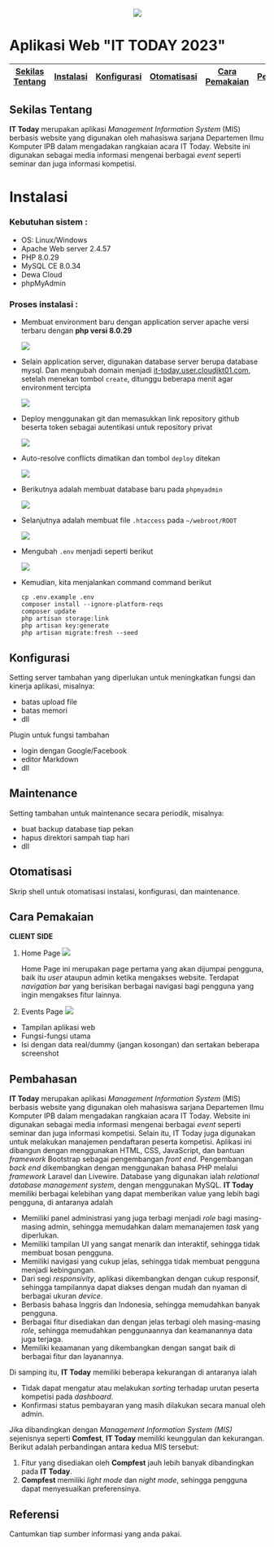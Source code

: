 <h6 align="center"><img src="screenshot/logo-itod-small.png"></h6>

# Aplikasi Web **"IT TODAY 2023"**

[Sekilas Tentang](#sekilas-tentang) | [Instalasi](#instalasi) | [Konfigurasi](#konfigurasi) | [Otomatisasi](#otomatisasi) | [Cara Pemakaian](#cara-pemakaian) | [Pembahasan](#pembahasan) | [Referensi](#referensi)
:---:|:---:|:---:|:---:|:---:|:---:|:---:

## Sekilas Tentang
**IT Today** merupakan aplikasi *Management Information System* (MIS) berbasis website yang digunakan oleh mahasiswa sarjana Departemen Ilmu Komputer IPB dalam mengadakan rangkaian acara IT Today. Website ini digunakan sebagai media informasi mengenai berbagai *event* seperti seminar dan juga informasi kompetisi.

# Instalasi

### Kebutuhan sistem :
- OS: Linux/Windows
- Apache Web server 2.4.57
- PHP 8.0.29
- MySQL CE 8.0.34
- Dewa Cloud
- phpMyAdmin

### Proses instalasi :
- Membuat environment baru dengan application server apache versi terbaru dengan **php versi 8.0.29**

  <img src="screenshot/ss-komdat-1.jpg">


- Selain application server, digunakan database server berupa database mysql. Dan mengubah domain menjadi [it-today.user.cloudjkt01.com](it-today.user.cloudjkt01.com), setelah menekan tombol `create`, ditunggu beberapa menit agar environment tercipta

  <img src="screenshot/ss-komdat-2.jpg">


- Deploy menggunakan git dan memasukkan link repository github beserta token sebagai autentikasi untuk repository privat

  <img src="screenshot/ss-komdat-3.jpg">


- Auto-resolve conflicts dimatikan dan tombol `deploy` ditekan

  <img src="screenshot/ss-komdat-4.jpg">


- Berikutnya adalah membuat database baru pada `phpmyadmin`

  <img src="screenshot/ss-komdat-5.jpg">


- Selanjutnya adalah membuat file `.htaccess` pada `~/webroot/ROOT`

  <img src="screenshot/ss-komdat-6.jpg">


- Mengubah `.env` menjadi seperti berikut

  <img src="screenshot/ss-komdat-7.jpg">


- Kemudian, kita menjalankan command command berikut
    ```
    cp .env.example .env
    composer install --ignore-platform-reqs
    composer update
    php artisan storage:link
    php artisan key:generate
    php artisan migrate:fresh --seed
    ```


## Konfigurasi

Setting server tambahan yang diperlukan untuk meningkatkan fungsi dan kinerja aplikasi, misalnya:
- batas upload file
- batas memori
- dll

Plugin untuk fungsi tambahan
- login dengan Google/Facebook
- editor Markdown
- dll


##  Maintenance

Setting tambahan untuk maintenance secara periodik, misalnya:
- buat backup database tiap pekan
- hapus direktori sampah tiap hari
- dll


## Otomatisasi

Skrip shell untuk otomatisasi instalasi, konfigurasi, dan maintenance.


## Cara Pemakaian

**CLIENT SIDE**
  1. Home Page
     <img src="screenshot/komdat-tampilan1">

     Home Page ini merupakan page pertama yang akan dijumpai pengguna, baik itu *user* ataupun admin ketika mengakses website. Terdapat *navigation bar* yang berisikan berbagai navigasi bagi pengguna yang ingin mengakses fitur lainnya.

 2. Events Page
    <img src="screenshot/komdat-tampilan2">

- Tampilan aplikasi web
- Fungsi-fungsi utama
- Isi dengan data real/dummy (jangan kosongan) dan sertakan beberapa screenshot


## Pembahasan
**IT Today** merupakan aplikasi *Management Information System* (MIS) berbasis website yang digunakan oleh mahasiswa sarjana Departemen Ilmu Komputer IPB dalam mengadakan rangkaian acara IT Today. Website ini digunakan sebagai media informasi mengenai berbagai *event* seperti seminar dan juga informasi kompetisi. Selain itu, IT Today juga digunakan untuk melakukan manajemen pendaftaran peserta kompetisi. Aplikasi ini dibangun dengan menggunakan HTML, CSS, JavaScript, dan bantuan *framework* Bootstrap sebagai pengembangan *front end*. Pengembangan *back end* dikembangkan dengan menggunakan bahasa PHP melalui *framework* Laravel dan Livewire. Database yang digunakan ialah *relational database management system*, dengan menggunakan MySQL. **IT Today** memiliki berbagai kelebihan yang dapat memberikan value yang lebih bagi pengguna, di antaranya adalah 

- Memiliki panel administrasi yang juga terbagi menjadi *role* bagi masing-masing admin, sehingga memudahkan dalam memanajemen *task* yang diperlukan. 
- Memiliki tampilan UI yang sangat menarik dan interaktif, sehingga tidak membuat bosan pengguna.
- Memiliki navigasi yang cukup jelas, sehingga tidak membuat pengguna menjadi kebingungan.
- Dari segi *responsivity*, aplikasi dikembangkan dengan cukup responsif, sehingga tampilannya dapat diakses dengan mudah dan nyaman di berbagai ukuran *device*.
- Berbasis bahasa Inggris dan Indonesia, sehingga memudahkan banyak pengguna.
- Berbagai fitur disediakan dan dengan jelas terbagi oleh masing-masing *role*, sehingga memudahkan penggunaannya dan keamanannya data juga terjaga.
- Memiliki keaamanan yang dikembangkan dengan sangat baik di berbagai fitur dan layanannya.

Di samping itu, **IT Today** memiliki beberapa kekurangan di antaranya ialah

- Tidak dapat mengatur atau melakukan *sorting* terhadap urutan peserta kompetisi pada *dashboard*.
- Konfirmasi status pembayaran yang masih dilakukan secara manual oleh admin.

Jika dibandingkan dengan *Management Information System (MIS)* sejenisnya seperti **Comfest**, **IT Today** memiliki keunggulan dan kekurangan. Berikut adalah perbandingan antara kedua MIS tersebut:

1. Fitur yang disediakan oleh **Compfest** jauh lebih banyak dibandingkan pada **IT Today**.
2. **Compfest** memiliki *light mode* dan *night mode*, sehingga pengguna dapat menyesuaikan preferensinya.

## Referensi

Cantumkan tiap sumber informasi yang anda pakai.
